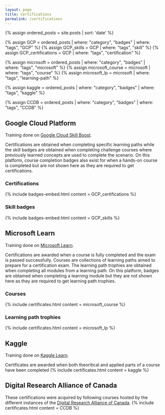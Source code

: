 ```yaml
---
layout: page
title: Certifications
permalink: /certifications
---
```

<!-- Posts preprocessing -->
{% assign ordered_posts = site.posts | sort: 'date' %}
<!-- Google Cloud Platform -->
{% assign GCP = ordered_posts | where: "category", "badges" | where: "tags", "GCP" %}
{% assign GCP_skills = GCP | where: "tags", "skill" %}
{% assign GCP_certifications = GCP | where: "tags", "certification" %}
<!-- Microsoft learn -->
{% assign microsoft = ordered_posts | where: "category", "badges" | where: "tags", "microsoft" %}
{% assign microsoft_course = microsoft | where: "tags", "course" %}
{% assign microsoft_lp = microsoft | where: "tags", "learning-path" %}
<!-- AWS -->
<!-- Kaggle -->
{% assign kaggle = ordered_posts | where: "category", "badges" | where: "tags", "kaggle" %}
<!-- Digital Research Alliance of Canada -->
{% assign CCDB = ordered_posts | where: "category", "badges" | where: "tags", "CCDB" %}

## Google Cloud Platform
<!-- Learning paths -> Skill badges -> Completion badge -->
Training done on [Google Cloud Skill Boost](https://www.cloudskillsboost.google/paths).

Certifications are obtained when completing specific learning paths while the skill badges are obtained when completing challenge courses where previously learned concepts are used to complete the scenario. On this platform, course completion badges also exist for when a hands-on course is completed but are not shown here as they are required to get certifications.
### Certifications
{% include badges-embed.html content = GCP_certifications %}
### Skill badges
{% include badges-embed.html content = GCP_skills %}

## Microsoft Learn
<!-- Examen -> Course -> Learning paths -> Modules -->
Training done on [Microsoft Learn](https://learn.microsoft.com/en-us/).

Certifications are awarded when a course is fully completed and the exam is passed successfully. Courses are collections of learning paths aimed to prepare for a certification exam.
The learning path trophies are obtained when completing all modules from a learning path. On this platform, badges are obtained when completing a learning module but they are not shown here as they are required to get learning path trophies.
### Courses
{% include certificates.html content = microsoft_course %}
### Learning path trophies
{% include certificates.html content = microsoft_lp %}

<!-- ## Amazon Web Services -->

## Kaggle
Training done on [Kaggle Learn](https://www.kaggle.com/learn).

Certificates are awarded when both theoritical and applied parts of a course have been completed
{% include certificates.html content = kaggle %}

## Digital Research Alliance of Canada
These certifications were acquired by following courses hosted by the different instances of the [Digital Research Alliance of Canada](https://www.alliancecan.ca/en).
{% include certificates.html content = CCDB %}

<script type="text/javascript" async src="//cdn.credly.com/assets/utilities/embed.js"></script>